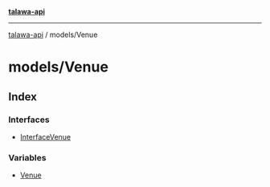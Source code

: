 [**talawa-api**](../../README.md)

***

[talawa-api](../../modules.md) / models/Venue

# models/Venue

## Index

### Interfaces

- [InterfaceVenue](interfaces/InterfaceVenue.md)

### Variables

- [Venue](variables/Venue.md)
